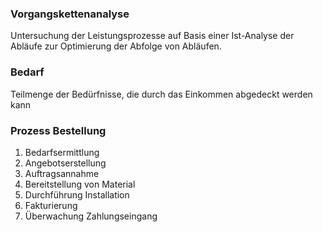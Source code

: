 ### Vorgangskettenanalyse
Untersuchung der Leistungsprozesse auf Basis einer Ist-Analyse der Abläufe zur Optimierung der Abfolge von Abläufen.  
### Bedarf
Teilmenge der Bedürfnisse, die durch das Einkommen abgedeckt werden kann
### Prozess Bestellung
1. Bedarfsermittlung
2. Angebotserstellung
3. Auftragsannahme
4. Bereitstellung von Material
5. Durchführung Installation
6. Fakturierung
7. Überwachung Zahlungseingang
